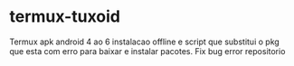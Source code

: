 # termux-tuxoid
Termux apk android 4 ao 6 instalacao offline e script que substitui o pkg que esta com erro para baixar e instalar pacotes. Fix bug error repositorio
